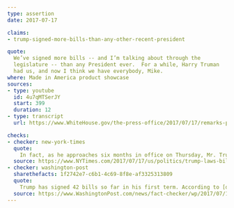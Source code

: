 ```yaml
---
type: assertion
date: 2017-07-17

claims:
- trump-signed-more-bills-than-any-other-recent-president

quote:
  We’ve signed more bills -- and I’m talking about through the
  legislature -- than any President ever.  For a while, Harry Truman
  had us, and now I think we have everybody, Mike.
where: Made in America product showcase
sources:
- type: youtube
  id: 4u7qMTSerJY
  start: 399
  duration: 12
- type: transcript
  url: https://www.WhiteHouse.gov/the-press-office/2017/07/17/remarks-president-trump-made-america-product-showcase

checks:
- checker: new-york-times
  quote:
    In fact, as he approaches six months in office on Thursday, Mr. Trump is slightly behind the lawmaking pace for the past six presidents, who as a group signed an average of 43 bills during the same period. And an analysis of the bills Mr. Trump signed shows that about half were minor and inconsequential, passed by Congress with little debate. Among recent presidents, both the total number of bills he signed and the legislation’s substance make Mr. Trump about average.
  source: https://www.NYTimes.com/2017/07/17/us/politics/trump-laws-bills.html
- checker: washington-post
  sharethefacts: 1f2742e7-c6b1-4c69-8f8e-af3325313809
  quote:
    Trump has signed 42 bills so far in his first term. According to [data compiled by GovTrack](https://www.govtrack.us/congress/bills/statistics), as of July 17, Jimmy Carter had signed 70 bills, George H.W. Bush had signed 55, and Bill Clinton had signed 50.
  source: https://www.WashingtonPost.com/news/fact-checker/wp/2017/07/17/no-president-trump-youve-havent-signed-more-bills-than-any-president/
---
```


